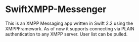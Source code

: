 # SwiftXMPP-Messenger

This is an XMPP Messaging app written in Swift 2.2 using the XMPPFramework. As of now it supports connecting via PLAIN authentication to any XMPP server. User list can be pulled.
